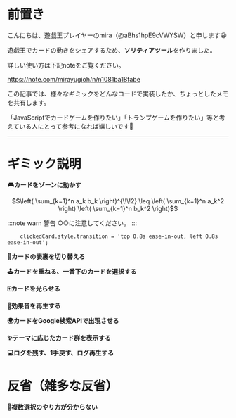 
# 前置き

こんにちは、遊戯王プレイヤーのmira（@aBhs1hpE9cVWYSW）と申します😀

遊戯王でカードの動きをシェアするため、**ソリティアツール**を作りました。

詳しい使い方は下記noteをご覧ください。

<https://note.com/mirayugioh/n/n1081ba18fabe>

この記事では、様々なギミックをどんなコードで実装したか、ちょっとしたメモを共有します。

「JavaScriptでカードゲームを作りたい」「トランプゲームを作りたい」等と考えている人にとって参考になれば嬉しいです🥺

---

# ギミック説明

**🎮カードをゾーンに動かす**

```math
\left( \sum_{k=1}^n a_k b_k \right)^{\!\!2} \leq
\left( \sum_{k=1}^n a_k^2 \right) \left( \sum_{k=1}^n b_k^2 \right)
```


:::note warn
警告
○○に注意してください。
:::

```
    clickedCard.style.transition = 'top 0.8s ease-in-out, left 0.8s ease-in-out';
```

**🎴カードの表裏を切り替える**

**🕹カードを重ねる、一番下のカードを選択する**

**🀄カードを光らせる**

**🎲効果音を再生する**

**🌍カードをGoogle検索APIで出現させる**

**✨テーマに応じたカード群を表示する**

**💻ログを残す、1手戻す、ログ再生する**

# 反省（雑多な反省）

**🤧複数選択のやり方が分からない**